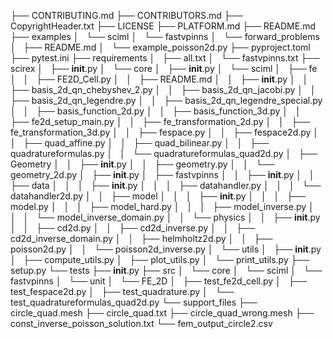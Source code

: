 ├── CONTRIBUTING.md
├── CONTRIBUTORS.md
├── CopyrightHeader.txt
├── LICENSE
├── PLATFORM.md
├── README.md
├── examples
│   └── sciml
│       └── fastvpinns
│           └── forward_problems
│               ├── README.md
│               └── example_poisson2d.py
├── pyproject.toml
├── pytest.ini
├── requirements
│   ├── all.txt
│   └── fastvpinns.txt
├── scirex
│   ├── __init__.py
│   └── core
│       ├── __init__.py
│       └── sciml
│           ├── fe
│           │   ├── FE2D_Cell.py
│           │   ├── README.md
│           │   ├── __init__.py
│           │   ├── basis_2d_qn_chebyshev_2.py
│           │   ├── basis_2d_qn_jacobi.py
│           │   ├── basis_2d_qn_legendre.py
│           │   ├── basis_2d_qn_legendre_special.py
│           │   ├── basis_function_2d.py
│           │   ├── basis_function_3d.py
│           │   ├── fe2d_setup_main.py
│           │   ├── fe_transformation_2d.py
│           │   ├── fe_transformation_3d.py
│           │   ├── fespace.py
│           │   ├── fespace2d.py
│           │   ├── quad_affine.py
│           │   ├── quad_bilinear.py
│           │   ├── quadratureformulas.py
│           │   └── quadratureformulas_quad2d.py
│           ├── Geometry
│           │   ├── __init__.py
│           │   ├── geometry.py
│           │   └── geometry_2d.py
│           ├── __init__.py
│           ├── fastvpinns
│           │   ├── __init__.py
│           │   ├── data
│           │   │   ├── __init__.py
│           │   │   ├── datahandler.py
│           │   │   └── datahandler2d.py
│           │   ├── model
│           │   │   ├── __init__.py
│           │   │   ├── model.py
│           │   │   ├── model_hard.py
│           │   │   ├── model_inverse.py
│           │   │   └── model_inverse_domain.py
│           │   └── physics
│           │       ├── __init__.py
│           │       ├── cd2d.py
│           │       ├── cd2d_inverse.py
│           │       ├── cd2d_inverse_domain.py
│           │       ├── helmholtz2d.py
│           │       ├── poisson2d.py
│           │       └── poisson2d_inverse.py
│           └── utils
│               ├── __init__.py
│               ├── compute_utils.py
│               ├── plot_utils.py
│               └── print_utils.py
├── setup.py
└── tests
    ├── __init__.py
    ├── src
    │   └── core
    │       └── sciml
    │           └── fastvpinns
    │               └── unit
    │                   └── FE_2D
    │                       ├── test_fe2d_cell.py
    │                       ├── test_fespace2d.py
    │                       ├── test_quadrature.py
    │                       └── test_quadratureformulas_quad2d.py
    └── support_files
        ├── circle_quad.mesh
        ├── circle_quad.txt
        ├── circle_quad_wrong.mesh
        ├── const_inverse_poisson_solution.txt
        └── fem_output_circle2.csv
